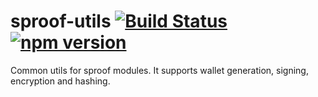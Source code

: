 # sproof-utils [![Build Status](https://travis-ci.com/sproof/sproof-utils.svg?branch=master)](https://travis-ci.com/sproof/sproof-utils) [![npm version](https://badge.fury.io/js/sproof-utils.svg)](//npmjs.com/package/sproof-utils)



Common utils for sproof modules. It supports wallet generation, signing, encryption and hashing. 
